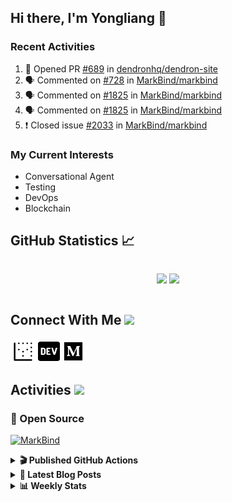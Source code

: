 ## Hi there, I'm Yongliang 👋

### Recent Activities

<!--START_SECTION:activity-->
1. 💪 Opened PR [#689](https://github.com/dendronhq/dendron-site/pull/689) in [dendronhq/dendron-site](https://github.com/dendronhq/dendron-site)
2. 🗣 Commented on [#728](https://github.com/MarkBind/markbind/issues/728) in [MarkBind/markbind](https://github.com/MarkBind/markbind)
3. 🗣 Commented on [#1825](https://github.com/MarkBind/markbind/issues/1825) in [MarkBind/markbind](https://github.com/MarkBind/markbind)
4. 🗣 Commented on [#1825](https://github.com/MarkBind/markbind/issues/1825) in [MarkBind/markbind](https://github.com/MarkBind/markbind)
5. ❗️ Closed issue [#2033](https://github.com/MarkBind/markbind/issues/2033) in [MarkBind/markbind](https://github.com/MarkBind/markbind)
<!--END_SECTION:activity-->

### My Current Interests

- Conversational Agent
- Testing
- DevOps
- Blockchain

## GitHub Statistics :chart_with_upwards_trend:
<div align="center">
<div style="display: flex; align-items: center; justify-content: center;">

[![](https://github-readme-stats-tlylt.vercel.app/api?username=tlylt&show_icons=true&theme=tokyonight&hide_border=true&locale=en)](https://github.com/tlylt)
[![](https://github-readme-streak-stats.herokuapp.com/?user=tlylt&theme=tokyonight&hide_border=true)](https://github.com/tlylt)
</div>
</div>

## Connect With Me <img src="https://media.giphy.com/media/2wh5K5yE3ulp3xgYcG/giphy-downsized.gif" width="30">

<a href="https://www.yongliangliu.com/" target="_blank"><img align="center" src="static/site-icon.png" alt="yongliangliu.com" height="40" width="40" /></a>
<a href="https://dev.to/tlylt" target="_blank"><img align="center" src="static/dev-badge.svg" alt="dev.to/tlylt" height="35" width="35" /></a>
<a href="https://tlylt.medium.com" target="_blank"><img align="center" src="static/medium.png" alt="tlylt.medium.com" height="35" width="35" /></a>

## Activities <img src="https://media.giphy.com/media/WUlplcMpOCEmTGBtBW/giphy.gif" width="30">

### 🔭 Open Source

[![MarkBind](https://github-readme-stats-tlylt.vercel.app/api/pin/?username=markbind&repo=markbind)](https://github.com/MarkBind/markbind)

<details>
<summary> <b>🎬 Published GitHub Actions </b> </summary>

[![install-graphviz](https://github-readme-stats-tlylt.vercel.app/api/pin/?username=tlylt&repo=install-graphviz)](https://github.com/tlylt/install-graphviz)

[![reposense-action](https://github-readme-stats-tlylt.vercel.app/api/pin/?username=tlylt&repo=reposense-action)](https://github.com/tlylt/reposense-action)

[![markbin-action](https://github-readme-stats-tlylt.vercel.app/api/pin/?username=markbind&repo=markbind-action)](https://github.com/MarkBind/markbind-action)

</details>

<details>
<summary> <b>📕 Latest Blog Posts</b> </summary>

<!-- BLOG-POST-LIST:START -->
- [Repository Pattern, Revisited](https://www.yongliangliu.com/blog/repository-pattern-revisited/)
- [Open Source Software &lpar;OSS&rpar; Developer Journey](https://www.yongliangliu.com/blog/oss-dev-logs/)
- [Crossing abstraction barrier between parent and child class](https://www.yongliangliu.com/blog/cross-abstraction-barrier-between-parent-child/)
- [Intermediate GitHub CI Workflow Walk Through](https://www.yongliangliu.com/blog/intermediate-github-ci-workflow-walk-through/)
- [RooFind](https://www.yongliangliu.com/blog/roofind/)
<!-- BLOG-POST-LIST:END -->

</details>

<details>
<summary> <b>📊 Weekly Stats</b> </summary>

<!--START_SECTION:waka-->
![Code Time](http://img.shields.io/badge/Code%20Time-609%20hrs%2051%20mins-blue)

**🐱 My GitHub Data** 

> 🏆 4,429 Contributions in the Year 2022
 > 
> 📦 321.8 kB Used in GitHub's Storage 
 > 
> 🚫 Not Opted to Hire
 > 
> 📜 137 Public Repositories 
 > 
> 🔑 25 Private Repositories  
 > 
**I'm an Early 🐤** 

```text
🌞 Morning    354 commits    ███████░░░░░░░░░░░░░░░░░░   28.46% 
🌆 Daytime    304 commits    ██████░░░░░░░░░░░░░░░░░░░   24.44% 
🌃 Evening    485 commits    █████████░░░░░░░░░░░░░░░░   38.99% 
🌙 Night      101 commits    ██░░░░░░░░░░░░░░░░░░░░░░░   8.12%

```
📅 **I'm Most Productive on Friday** 

```text
Monday       158 commits    ███░░░░░░░░░░░░░░░░░░░░░░   12.7% 
Tuesday      114 commits    ██░░░░░░░░░░░░░░░░░░░░░░░   9.16% 
Wednesday    193 commits    ████░░░░░░░░░░░░░░░░░░░░░   15.51% 
Thursday     191 commits    ███░░░░░░░░░░░░░░░░░░░░░░   15.35% 
Friday       260 commits    █████░░░░░░░░░░░░░░░░░░░░   20.9% 
Saturday     174 commits    ███░░░░░░░░░░░░░░░░░░░░░░   13.99% 
Sunday       154 commits    ███░░░░░░░░░░░░░░░░░░░░░░   12.38%

```


📊 **This Week I Spent My Time On** 

```text
⌚︎ Time Zone: Asia/Singapore

💬 Programming Languages: 
JavaScript               9 hrs 51 mins       ████████████░░░░░░░░░░░░░   49.25% 
Markdown                 7 hrs 11 mins       █████████░░░░░░░░░░░░░░░░   35.96% 
JSON                     1 hr 1 min          █░░░░░░░░░░░░░░░░░░░░░░░░   5.15% 
Other                    27 mins             ░░░░░░░░░░░░░░░░░░░░░░░░░   2.3% 
YAML                     27 mins             ░░░░░░░░░░░░░░░░░░░░░░░░░   2.3%

```


 Last Updated on 08/12/2022 00:35:35 UTC
<!--END_SECTION:waka-->

</details>
